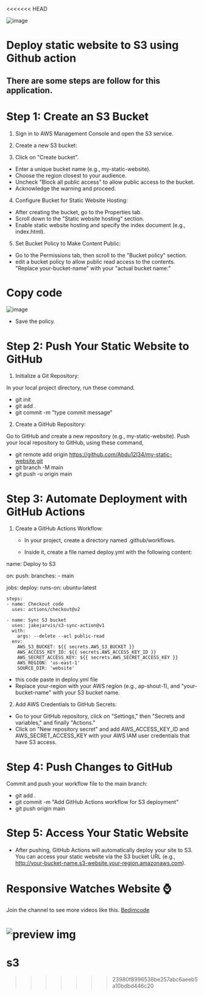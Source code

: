 <<<<<<< HEAD



![image](https://github.com/user-attachments/assets/664d2dc9-506b-441c-bf24-a77fa55d6c92)

# Deploy static website to S3 using Github action
## There are some steps are follow for this application.
# Step 1: Create an S3 Bucket
1. Sign in to AWS Management Console and open the S3 service.

2. Create a new S3 bucket:

3. Click on "Create bucket".
 - Enter a unique bucket name (e.g., my-static-website).
 - Choose the region closest to your audience.
 - Uncheck "Block all public access" to allow public access to the bucket.
 - Acknowledge the warning and proceed.

4. Configure Bucket for Static Website Hosting:
 - After creating the bucket, go to the Properties tab.
 - Scroll down to the "Static website hosting" section.
 - Enable static website hosting and specify the index document (e.g., index.html).

5. Set Bucket Policy to Make Content Public:

 - Go to the Permissions tab, then scroll to the "Bucket policy" section.
 - edit a bucket policy to allow public read access to the contents. "Replace your-bucket-name" with your "actual bucket name:"
   
# Copy code
![image](https://github.com/user-attachments/assets/5d862170-5e3d-404c-8989-296c088ad02b)
 - Save the policy.
   
# Step 2: Push Your Static Website to GitHub
1. Initialize a Git Repository:

In your local project directory, run these command.
 - git init
 - git add .
 - git commit -m "type commit message"

2. Create a GitHub Repository:

Go to GitHub and create a new repository (e.g., my-static-website).
Push your local repository to GitHub, using these command,
  - git remote add origin https://github.com/Abdu12l34/my-static-website.git
  - git branch -M main
  - git push -u origin main

# Step 3: Automate Deployment with GitHub Actions
  1. Create a GitHub Actions Workflow:

     - In your project, create a directory named .github/workflows.

     - Inside it, create a file named deploy.yml with the following content:
       
name: Deploy to S3

on:
  push:
    branches:
      - main

jobs:
  deploy:
    runs-on: ubuntu-latest

    steps:
    - name: Checkout code
      uses: actions/checkout@v2

    - name: Sync S3 bucket
      uses: jakejarvis/s3-sync-action@v1
      with:
        args: --delete --acl public-read
      env:
        AWS_S3_BUCKET: ${{ secrets.AWS_S3_BUCKET }}
        AWS_ACCESS_KEY_ID: ${{ secrets.AWS_ACCESS_KEY_ID }}
        AWS_SECRET_ACCESS_KEY: ${{ secrets.AWS_SECRET_ACCESS_KEY }}
        AWS_REGION: 'us-east-1'
        SOURCE_DIR: 'website'
- this code paste in deploy.yml file
- Replace your-region with your AWS region (e.g., ap-shout-1), and "your-bucket-name" with your S3 bucket name.
   
 2. Add AWS Credentials to GitHub Secrets:

 - Go to your GitHub repository, click on "Settings," then "Secrets and variables," and finally "Actions."
 - Click on "New repository secret" and add AWS_ACCESS_KEY_ID and AWS_SECRET_ACCESS_KEY with your AWS IAM user credentials that have S3 access.        

# Step 4: Push Changes to GitHub
Commit and push your workflow file to the main branch:

 - git add .
 - git commit -m "Add GitHub Actions workflow for S3 deployment"
 - git push origin main
   
# Step 5: Access Your Static Website
 - After pushing, GitHub Actions will automatically deploy your site to S3. You can access your static website via the S3 bucket URL (e.g., http://your-bucket-name.s3-website.your-region.amazonaws.com).

# Responsive Watches Website ⌚

Join the channel to see more videos like this. [Bedimcode](https://www.youtube.com/c/Bedimcode)

![preview img](/preview.png)
=======
# s3
>>>>>>> 23980f8996538be257abc6aeeb5a10bdbd446c20
